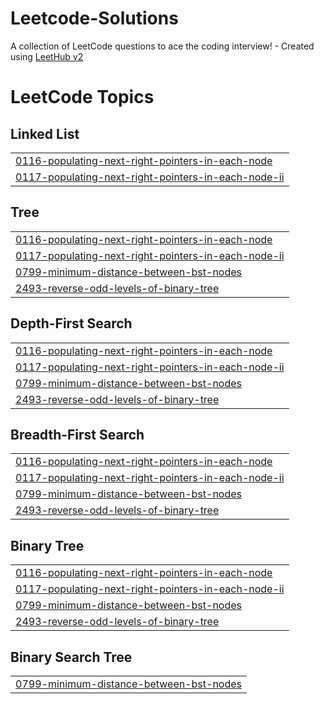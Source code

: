 # Leetcode-Solutions
A collection of LeetCode questions to ace the coding interview! - Created using [LeetHub v2](https://github.com/arunbhardwaj/LeetHub-2.0)

<!---LeetCode Topics Start-->
# LeetCode Topics
## Linked List
|  |
| ------- |
| [0116-populating-next-right-pointers-in-each-node](https://github.com/adrajkumar724/Leetcode-Solutions/tree/master/0116-populating-next-right-pointers-in-each-node) |
| [0117-populating-next-right-pointers-in-each-node-ii](https://github.com/adrajkumar724/Leetcode-Solutions/tree/master/0117-populating-next-right-pointers-in-each-node-ii) |
## Tree
|  |
| ------- |
| [0116-populating-next-right-pointers-in-each-node](https://github.com/adrajkumar724/Leetcode-Solutions/tree/master/0116-populating-next-right-pointers-in-each-node) |
| [0117-populating-next-right-pointers-in-each-node-ii](https://github.com/adrajkumar724/Leetcode-Solutions/tree/master/0117-populating-next-right-pointers-in-each-node-ii) |
| [0799-minimum-distance-between-bst-nodes](https://github.com/adrajkumar724/Leetcode-Solutions/tree/master/0799-minimum-distance-between-bst-nodes) |
| [2493-reverse-odd-levels-of-binary-tree](https://github.com/adrajkumar724/Leetcode-Solutions/tree/master/2493-reverse-odd-levels-of-binary-tree) |
## Depth-First Search
|  |
| ------- |
| [0116-populating-next-right-pointers-in-each-node](https://github.com/adrajkumar724/Leetcode-Solutions/tree/master/0116-populating-next-right-pointers-in-each-node) |
| [0117-populating-next-right-pointers-in-each-node-ii](https://github.com/adrajkumar724/Leetcode-Solutions/tree/master/0117-populating-next-right-pointers-in-each-node-ii) |
| [0799-minimum-distance-between-bst-nodes](https://github.com/adrajkumar724/Leetcode-Solutions/tree/master/0799-minimum-distance-between-bst-nodes) |
| [2493-reverse-odd-levels-of-binary-tree](https://github.com/adrajkumar724/Leetcode-Solutions/tree/master/2493-reverse-odd-levels-of-binary-tree) |
## Breadth-First Search
|  |
| ------- |
| [0116-populating-next-right-pointers-in-each-node](https://github.com/adrajkumar724/Leetcode-Solutions/tree/master/0116-populating-next-right-pointers-in-each-node) |
| [0117-populating-next-right-pointers-in-each-node-ii](https://github.com/adrajkumar724/Leetcode-Solutions/tree/master/0117-populating-next-right-pointers-in-each-node-ii) |
| [0799-minimum-distance-between-bst-nodes](https://github.com/adrajkumar724/Leetcode-Solutions/tree/master/0799-minimum-distance-between-bst-nodes) |
| [2493-reverse-odd-levels-of-binary-tree](https://github.com/adrajkumar724/Leetcode-Solutions/tree/master/2493-reverse-odd-levels-of-binary-tree) |
## Binary Tree
|  |
| ------- |
| [0116-populating-next-right-pointers-in-each-node](https://github.com/adrajkumar724/Leetcode-Solutions/tree/master/0116-populating-next-right-pointers-in-each-node) |
| [0117-populating-next-right-pointers-in-each-node-ii](https://github.com/adrajkumar724/Leetcode-Solutions/tree/master/0117-populating-next-right-pointers-in-each-node-ii) |
| [0799-minimum-distance-between-bst-nodes](https://github.com/adrajkumar724/Leetcode-Solutions/tree/master/0799-minimum-distance-between-bst-nodes) |
| [2493-reverse-odd-levels-of-binary-tree](https://github.com/adrajkumar724/Leetcode-Solutions/tree/master/2493-reverse-odd-levels-of-binary-tree) |
## Binary Search Tree
|  |
| ------- |
| [0799-minimum-distance-between-bst-nodes](https://github.com/adrajkumar724/Leetcode-Solutions/tree/master/0799-minimum-distance-between-bst-nodes) |
<!---LeetCode Topics End-->